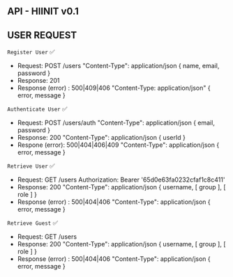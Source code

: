 ## API - HIINIT v0.1

## USER REQUEST

`Register User` ✅

- Request: POST /users "Content-Type": application/json { name, email, password }
- Response: 201
- Response (error) : 500|409|406 "Content-Type: application/json" { error, message }

`Authenticate User` ✅

- Request: POST /users/auth "Content-Type": application/json { email, password }
- Response: 200 "Content-Type": application/json { userId }
- Respone (error): 500|404|406|409 "Content-Type": application/json { error, message }

`Retrieve User` ✅

- Request: GET /users Authorization: Bearer '65d0e63fa0232cfaf1c8c411'
- Response: 200 "Content-Type": application/json { username, [ group ], [ role ] }
- Response (error) : 500|404|406 "Content-Type": application/json { error, message }

`Retrieve Guest` ✅

- Request: GET /users
- Response: 200 "Content-Type": application/json { username, [ group ], [ role ] }
- Response (error) : 500|404|406 "Content-Type": application/json { error, message }
